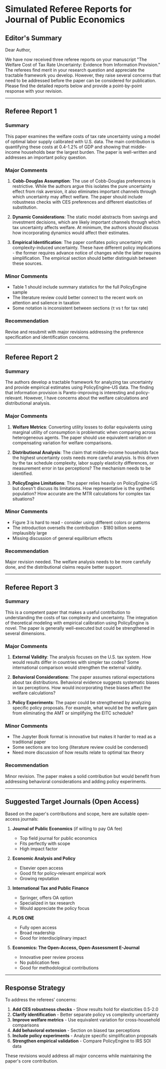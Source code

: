# Simulated Referee Reports for Journal of Public Economics

## Editor's Summary

Dear Author,

We have now received three referee reports on your manuscript "The Welfare Cost of Tax Rate Uncertainty: Evidence from Information Provision." The referees find merit in your research question and appreciate the tractable framework you develop. However, they raise several concerns that need to be addressed before the paper can be considered for publication. Please find the detailed reports below and provide a point-by-point response with your revision.

---

## Referee Report 1

### Summary

This paper examines the welfare costs of tax rate uncertainty using a model of optimal labor supply calibrated with U.S. data. The main contribution is quantifying these costs at 0.4-1.2% of GDP and showing that middle-income households bear the largest burden. The paper is well-written and addresses an important policy question.

### Major Comments

1. **Cobb-Douglas Assumption**: The use of Cobb-Douglas preferences is restrictive. While the authors argue this isolates the pure uncertainty effect from risk aversion, it also eliminates important channels through which uncertainty may affect welfare. The paper should include robustness checks with CES preferences and different elasticities of substitution.

2. **Dynamic Considerations**: The static model abstracts from savings and investment decisions, which are likely important channels through which tax uncertainty affects welfare. At minimum, the authors should discuss how incorporating dynamics would affect their estimates.

3. **Empirical Identification**: The paper conflates policy uncertainty with complexity-induced uncertainty. These have different policy implications - the former requires advance notice of changes while the latter requires simplification. The empirical section should better distinguish between these sources.

### Minor Comments

- Table 1 should include summary statistics for the full PolicyEngine sample
- The literature review could better connect to the recent work on attention and salience in taxation
- Some notation is inconsistent between sections (τ vs t for tax rate)

### Recommendation

Revise and resubmit with major revisions addressing the preference specification and identification concerns.

---

## Referee Report 2

### Summary

The authors develop a tractable framework for analyzing tax uncertainty and provide empirical estimates using PolicyEngine-US data. The finding that information provision is Pareto-improving is interesting and policy-relevant. However, I have concerns about the welfare calculations and distributional analysis.

### Major Comments

1. **Welfare Metrics**: Converting utility losses to dollar equivalents using marginal utility of consumption is problematic when comparing across heterogeneous agents. The paper should use equivalent variation or compensating variation for welfare comparisons.

2. **Distributional Analysis**: The claim that middle-income households face the highest uncertainty costs needs more careful analysis. Is this driven by the tax schedule complexity, labor supply elasticity differences, or measurement error in tax perceptions? The mechanism needs to be identified.

3. **PolicyEngine Limitations**: The paper relies heavily on PolicyEngine-US but doesn't discuss its limitations. How representative is the synthetic population? How accurate are the MTR calculations for complex tax situations?

### Minor Comments

- Figure 3 is hard to read - consider using different colors or patterns
- The introduction oversells the contribution - $180 billion seems implausibly large
- Missing discussion of general equilibrium effects

### Recommendation

Major revision needed. The welfare analysis needs to be more carefully done, and the distributional claims require better support.

---

## Referee Report 3

### Summary

This is a competent paper that makes a useful contribution to understanding the costs of tax complexity and uncertainty. The integration of theoretical modeling with empirical calibration using PolicyEngine is novel. The paper is generally well-executed but could be strengthened in several dimensions.

### Major Comments

1. **External Validity**: The analysis focuses on the U.S. tax system. How would results differ in countries with simpler tax codes? Some international comparison would strengthen the external validity.

2. **Behavioral Considerations**: The paper assumes rational expectations about tax distributions. Behavioral evidence suggests systematic biases in tax perceptions. How would incorporating these biases affect the welfare calculations?

3. **Policy Experiments**: The paper could be strengthened by analyzing specific policy proposals. For example, what would be the welfare gain from eliminating the AMT or simplifying the EITC schedule?

### Minor Comments

- The Jupyter Book format is innovative but makes it harder to read as a traditional paper
- Some sections are too long (literature review could be condensed)
- Need more discussion of how results relate to optimal tax theory

### Recommendation

Minor revision. The paper makes a solid contribution but would benefit from addressing behavioral considerations and adding policy experiments.

---

## Suggested Target Journals (Open Access)

Based on the paper's contributions and scope, here are suitable open-access journals:

1. **Journal of Public Economics** (if willing to pay OA fee)
   - Top field journal for public economics
   - Fits perfectly with scope
   - High impact factor

2. **Economic Analysis and Policy**
   - Elsevier open access
   - Good fit for policy-relevant empirical work
   - Growing reputation

3. **International Tax and Public Finance**
   - Springer, offers OA option
   - Specialized in tax research
   - Would appreciate the policy focus

4. **PLOS ONE**
   - Fully open access
   - Broad readership
   - Good for interdisciplinary impact

5. **Economics: The Open-Access, Open-Assessment E-Journal**
   - Innovative peer review process
   - No publication fees
   - Good for methodological contributions

---

## Response Strategy

To address the referees' concerns:

1. **Add CES robustness checks** - Show results hold for elasticities 0.5-2.0
2. **Clarify identification** - Better separate policy vs complexity uncertainty
3. **Improve welfare metrics** - Use equivalent variation for cross-household comparisons
4. **Add behavioral extension** - Section on biased tax perceptions
5. **Include policy experiments** - Analyze specific simplification proposals
6. **Strengthen empirical validation** - Compare PolicyEngine to IRS SOI data

These revisions would address all major concerns while maintaining the paper's core contribution.
